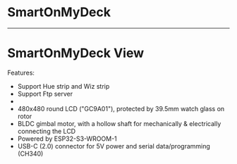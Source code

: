 # SmartOnMyDeck
---
# SmartOnMyDeck View
Features:
- Support Hue strip and Wiz strip
- Support Ftp server
- 
- 480x480 round LCD ("GC9A01"), protected by 39.5mm watch glass on rotor
- BLDC gimbal motor, with a hollow shaft for mechanically & electrically connecting the LCD
- Powered by ESP32-S3-WROOM-1
- USB-C (2.0) connector for 5V power and serial data/programming (CH340)
